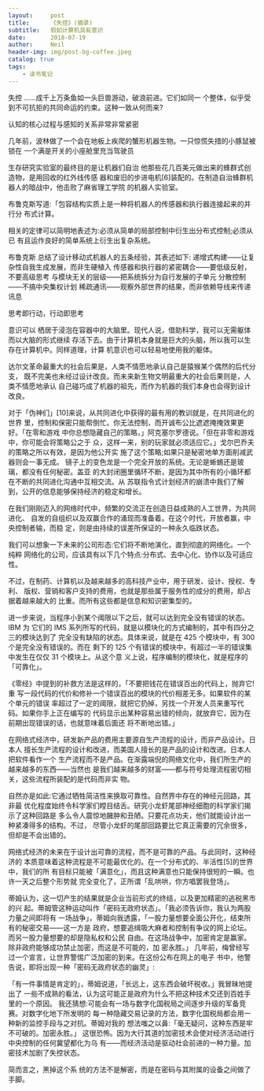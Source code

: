 ```yaml
---
layout:     post
title:      《失控》(摘录)
subtitle:   假如计算机具有意识
date:       2018-07-19
author:     Neil
header-img: img/post-bg-coffee.jpeg
catalog: true
tags:
    - 读书笔记
---
```


失控
......成千上万条鱼如一头巨兽游动，破浪前进。它们如同一 个整体，似乎受到不可抗拒的共同命运的约束。这种一致从何而来? 

认知的核心过程与感知的关系非常非常紧密 

几年前，波林做了一个会在地板上疾爬的蟹形机器生物。一只惊慌失措的小豚鼠被锁在 一个满是开关的小座舱里充当驾驶员 

生存研究实验室的最终目的是让机器们自治 
他那些花几百美元做出来的蜂群式创造物，是用回收的红外线传感 器和废旧的步进电机[6]装配的。在制造自治蜂群机器人的暗战中，他击败了麻省理工学院 的机器人实验室。 

布鲁克斯写道:「包容结构实质上是一种将机器人的传感器和执行器连接起来的并行分 布式计算。 

相关的定律可以简明地表述为:必须从简单的局部控制中衍生出分布式控制;必须从已 有且运作良好的简单系统上衍生出复杂系统。 

布鲁克斯 总结了设计移动式机器人的五条经验，其表述如下: 
递增式构建——让复杂性自我生成发展，而非生硬植入 传感器和执行器的紧密耦合——要低级反射，不要高级思考 与模块无关的层级——把系统拆分为自行发展的子单元 分散控制——不搞中央集权计划 稀疏通讯——观察外部世界的结果，而非依赖导线来传递讯息 

思考即行动，行动即思考 

意识可以 栖居于浸泡在容器中的大脑里。现代人说，借助科学，我可以无需躯体而以大脑的形式继续 存活下去。由于计算机本身就是巨大的头脑，所以我可以生存在计算机中。同样道理，计算 机意识也可以轻易地使用我的躯体。 

达尔文革命最重大的社会后果是，人类不情愿地承认自己是猿猴某个偶然的后代分支， 既不完美也未经过设计改良。而未来新生物文明最重大的社会后果则是，人类不情愿地承认 自己碰巧成了机器的祖先，而作为机器的我们本身也会得到设计改良。 

对于「伪神们」[10]来说，从共同进化中获得的最有用的教训就是，在共同进化的世界 里，控制和保密只能帮倒忙。你无法控制，而开诚布公比遮遮掩掩效果更好。「在零和游戏 中你总想隐藏自己的策略，」阿克塞尔罗德说。「但在非零和游戏中，你可能会将策略公之于 众，这样一来，别的玩家就必须适应它。」戈尔巴乔夫的策略之所以有效，是因为他公开实 施了这个策略;如果只是秘密地单方面削减武器则会一事无成。 
镜子上的变色龙是一个完全开放的系统。无论是蜥蜴还是玻璃，都没有任何秘密。盖亚 的大封闭圈里循环不断，是因为其中所有的小循环都在不断的共同进化沟通中互相交流。从 苏联指令式计划经济的崩溃中我们了解到，公开的信息能够保持经济的稳定和增长。 

在我们刚刚迈入的网络时代中，频繁的交流正在创造日益成熟的人工世界，为共同进化、 自发的自组织以及双赢合作的涌现而准备着。在这个时代，开放者赢，中央控制者输，而稳 定，则是由持续的误差所保证的一种永久临跌状态。 

我们可以想象一下未来的公司形态:它们将不断地演化，直到彻底的网络化。一个纯粹 网络化的公司，应该具有以下几个特点:分布式、去中心化、协作以及可适应性。 

不过，在制药、计算机以及越来越多的高科技产业中，用于研发、设计、授权、专利、 版权、营销和客户支持的费用，也就是那些属于服务性的成分的费用，却占据着越来越大的 比重。而所有这些都是信息和知识密集型的。

进一步来说，当程序小到某个阈限以下之后，就可以达到完全没有错误的状态。IBM 为 它们的 IMS 系列所写的代码，就是以模块化的方式编制的，其中有四分之三的模块达到了 完全没有缺陷的状态。具体来说，就是在 425 个模块中，有 300 个是完全没有错误的。而在 剩下的 125 个有错误的模块中，有超过一半的错误集中发生在仅仅 31 个模块上。从这个意 义上说，程序编制的模块化，就是程序的「可靠化」。 

《零经》中提到的补救方法是这样的，「不要把钱花在错误百出的代码上，抛弃它!重 写一段代码的代价和修补一个错误百出的模块的代价相差无多。如果软件的某个单元的错误 率超过了一定的阈限，就把它扔掉，另找一个开发人员来重写代码。如果你手上正在编写的 代码显示出某种容易出错的倾向，就放弃它，因为在前期出现错误的话，也就意味着后面还 将不断地出错。」 

在网络式经济中，研发新产品的费用主要源自生产流程的设计，而非产品设计。日本人 擅长生产流程的设计和改进，而美国人擅长的是产品的设计和改进。日本人把软件看作一个 生产流程而不是产品。在渐露端倪的网络文化中，我们所生产的越来越多的东西——当然也 是我们越来越多的财富——都与符号处理流程密切相关，这些流程所装配的是代码而非实 物。 

自然亦是如此:它通过牺牲简洁性来换取可靠性。自然界中存在的神经元回路，其非最 优化程度始终令科学家们瞠目结舌。研究小龙虾尾部神经细胞的科学家们揭示了这种回路是 多么令人震惊地臃肿和丑陋。只要花点功夫，他们就能设计出一种紧凑得多的结构。不过， 尽管小龙虾的尾部回路要比它真正需要的冗余很多，但却是不会出错的。 

网络式经济的未来在于设计出可靠的流程，而不是可靠的产品。与此同时，这种经济的 本质意味着这种流程是不可能最优化的。在一个分布式的、半活性[5]的世界中，我们的所 有目标只能被「满意化」，而且这种满意也只能保持很短的一瞬。也许一天之后整个形势就 完全变化了，正所谓「乱哄哄，你方唱罢我登场」。 

蒂姆认为，这一切产生的结果就是企业当前形式的终结，以及更加精密的逃税黑市的兴 
起。蒂姆管这种运动叫作「密码无政府状态」。「我必须告诉你，我认为两股力量之间即将有 一场战争」，蒂姆向我透露，「一股力量想要全面公开化，结束所有的秘密交易——这一方是 政府，想要追缉吸大麻者和控制有争议的网上论坛。而另一股力量想要的却是隐私权和公民 自由。在这场战争中，加密肯定是赢家。除非政府能够成功禁止加密，而这是不可能的，加 密永胜。」 
几年前，梅曾经写过一个宣言，让世界警惕广泛加密的到来。在这份公布在网上的电子 书中，他警告说，即将出现一种「密码无政府状态的幽灵」: 

「有一件事情是肯定的」，蒂姆说道，「长远上，这东西会破坏税收。」我冒昧地提出了 一些不成熟的看法，认为这可能正是政府为什么不把这种技术交还到百姓手里的一个原因。 我还猜想:可能会有一场与数字化国税局之间逐步升级的军备竞赛。对数字化地下所发明的 每一种隐藏交易记录的方法，数字化国税局都会用一种新的监控手段与之对抗。蒂姆对我的 
想法嗤之以鼻:「毫无疑问，这种东西是牢不可破的。加密永胜。」 这很恐怖。因为大行其道的加密技术会使对经济活动进行中央控制的任何冀望都化为乌 
有——而经济活动是驱动社会前进的一种力量。加密技术加剧了失控状态。

简而言之，黑掉这个系 统的方法不是解密，而是在密码与其附属的设备之间做了手脚。